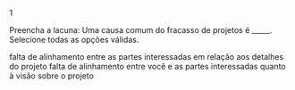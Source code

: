 1

Preencha a lacuna: Uma causa comum do fracasso de projetos é _____. Selecione todas as opções válidas.

falta de alinhamento entre as partes interessadas em relação aos detalhes do projeto
falta de alinhamento entre você e as partes interessadas quanto à visão sobre o projeto